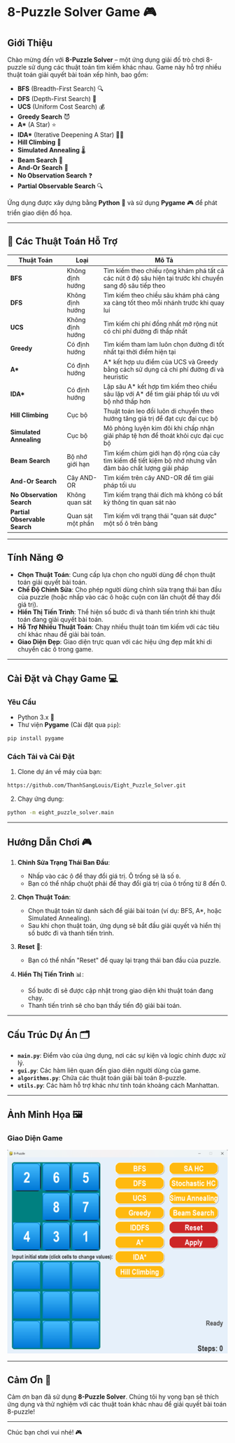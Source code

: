 # 8-Puzzle Solver Game 🎮

## Giới Thiệu
Chào mừng đến với **8-Puzzle Solver** – một ứng dụng giải đố trò chơi 8-puzzle sử dụng các thuật toán tìm kiếm khác nhau. Game này hỗ trợ nhiều thuật toán giải quyết bài toán xếp hình, bao gồm:
- **BFS** (Breadth-First Search) 🔍
- **DFS** (Depth-First Search) 🌿
- **UCS** (Uniform Cost Search) 💰
- **Greedy Search** 😈
- **A\*** (A Star) ⭐
- **IDA\*** (Iterative Deepening A Star) 🧑‍💻
- **Hill Climbing** 🧗
- **Simulated Annealing** 🌡️
- **Beam Search** 🌟
- **And-Or Search** 🔀
- **No Observation Search** ❓
- **Partial Observable Search** 🔍

Ứng dụng được xây dựng bằng **Python** 🐍 và sử dụng **Pygame** 🎮 để phát triển giao diện đồ họa.

---

## 🧠 Các Thuật Toán Hỗ Trợ

| Thuật Toán                  | Loại              | Mô Tả                                                                 |
|-----------------------------|-------------------|----------------------------------------------------------------------|
| **BFS**                     | Không định hướng  | Tìm kiếm theo chiều rộng khám phá tất cả các nút ở độ sâu hiện tại trước khi chuyển sang độ sâu tiếp theo |
| **DFS**                     | Không định hướng  | Tìm kiếm theo chiều sâu khám phá càng xa càng tốt theo mỗi nhánh trước khi quay lui |
| **UCS**                     | Không định hướng  | Tìm kiếm chi phí đồng nhất mở rộng nút có chi phí đường đi thấp nhất |
| **Greedy**                  | Có định hướng     | Tìm kiếm tham lam luôn chọn đường đi tốt nhất tại thời điểm hiện tại |
| **A\***                     | Có định hướng     | A* kết hợp ưu điểm của UCS và Greedy bằng cách sử dụng cả chi phí đường đi và heuristic |
| **IDA\***                   | Có định hướng     | Lặp sâu A* kết hợp tìm kiếm theo chiều sâu lặp với A* để tìm giải pháp tối ưu với bộ nhớ thấp hơn |
| **Hill Climbing**           | Cục bộ            | Thuật toán leo đồi luôn di chuyển theo hướng tăng giá trị để đạt cực đại cục bộ |
| **Simulated Annealing**     | Cục bộ            | Mô phỏng luyện kim đôi khi chấp nhận giải pháp tệ hơn để thoát khỏi cực đại cục bộ |
| **Beam Search**             | Bộ nhớ giới hạn   | Tìm kiếm chùm giới hạn độ rộng của cây tìm kiếm để tiết kiệm bộ nhớ nhưng vẫn đảm bảo chất lượng giải pháp |
| **And-Or Search**           | Cây AND-OR       | Tìm kiếm trên cây AND-OR để tìm giải pháp tối ưu |
| **No Observation Search**   | Không quan sát    | Tìm kiếm trạng thái đích mà không có bất kỳ thông tin quan sát nào |
| **Partial Observable Search** | Quan sát một phần | Tìm kiếm với trạng thái "quan sát được" một số ô trên bảng |

---

## Tính Năng ⚙️
- **Chọn Thuật Toán**: Cung cấp lựa chọn cho người dùng để chọn thuật toán giải quyết bài toán.
- **Chế Độ Chỉnh Sửa**: Cho phép người dùng chỉnh sửa trạng thái ban đầu của puzzle (hoặc nhấp vào các ô hoặc cuộn con lăn chuột để thay đổi giá trị).
- **Hiển Thị Tiến Trình**: Thể hiện số bước đi và thanh tiến trình khi thuật toán đang giải quyết bài toán.
- **Hỗ Trợ Nhiều Thuật Toán**: Chạy nhiều thuật toán tìm kiếm với các tiêu chí khác nhau để giải bài toán.
- **Giao Diện Đẹp**: Giao diện trực quan với các hiệu ứng đẹp mắt khi di chuyển các ô trong game.

---

## Cài Đặt và Chạy Game 💻

### Yêu Cầu

- Python 3.x 🐍
- Thư viện **Pygame** (Cài đặt qua `pip`):

```bash
pip install pygame
```

### Cách Tải và Cài Đặt

1. Clone dự án về máy của bạn:

```bash
https://github.com/ThanhSangLouis/Eight_Puzzle_Solver.git
```

2. Chạy ứng dụng:

```bash
python -m eight_puzzle_solver.main
```

---

## Hướng Dẫn Chơi 🎮

1. **Chỉnh Sửa Trạng Thái Ban Đầu**:
   - Nhấp vào các ô để thay đổi giá trị. Ô trống sẽ là số `0`.
   - Bạn có thể nhấp chuột phải để thay đổi giá trị của ô trống từ 8 đến 0.
2. **Chọn Thuật Toán**:

   - Chọn thuật toán từ danh sách để giải bài toán (ví dụ: BFS, A\*, hoặc Simulated Annealing).
   - Sau khi chọn thuật toán, ứng dụng sẽ bắt đầu giải quyết và hiển thị số bước đi và thanh tiến trình.

3. **Reset** 🔄:
   - Bạn có thể nhấn "Reset" để quay lại trạng thái ban đầu của puzzle.
4. **Hiển Thị Tiến Trình** 📊:
   - Số bước đi sẽ được cập nhật trong giao diện khi thuật toán đang chạy.
   - Thanh tiến trình sẽ cho bạn thấy tiến độ giải bài toán.

---

## Cấu Trúc Dự Án 🗂️

- **`main.py`**: Điểm vào của ứng dụng, nơi các sự kiện và logic chính được xử lý.
- **`gui.py`**: Các hàm liên quan đến giao diện người dùng của game.
- **`algorithms.py`**: Chứa các thuật toán giải bài toán 8-puzzle.
- **`utils.py`**: Các hàm hỗ trợ khác như tính toán khoảng cách Manhattan.

---

## Ảnh Minh Họa 🖼️

### Giao Diện Game

![Game_Interface](https://github.com/ThanhSangLouis/Eight_Puzzle_Solver/blob/69e09b1446bb4296cbca4962fa26cefcacfed678/game_interface.png)

---

## Cảm Ơn 🙏

Cảm ơn bạn đã sử dụng **8-Puzzle Solver**. Chúng tôi hy vọng bạn sẽ thích ứng dụng và thử nghiệm với các thuật toán khác nhau để giải quyết bài toán 8-puzzle!

---

Chúc bạn chơi vui nhé! 🎮
